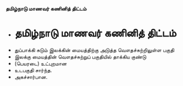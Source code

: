 **தமிழ்நாடு மாணவர் கணினித் திட்டம்**
- # தமிழ்நாடு மாணவர் கணினித் திட்டம்
- துப்பாக்கி சுடும் இலக்கின் மையத்திற்கு அடுத்த வௌதச்சுற்றிலுள்ள பகுதி
- இலக்கு மையத்தின் வௌதச்சுற்றுப் பகுதியில் தாக்கிய குண்டு
- (பெயரடை) உட்புறமான
- உடபகுதி சார்ந்த.
- அகச்சார்பான.

